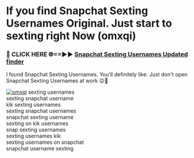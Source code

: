 # If you find Snapchat Sexting Usernames Original. Just start to sexting right Now (omxqi)

<h3>🔴 CLICK HERE 🌐==►► <a href="https://tinyurl.com/2s32jyrn" rel="nofollow">Snapchat Sexting Usernames Updated finder</a></h3>

I found Snapchat Sexting Usernames. You'll definitely like. Just don't open Snapchat Sexting Usernames at work 😉💬

[![omxqi](https://i.imgur.com/sZc9xG4.jpeg)](https://tinyurl.com/2s32jyrn)
sexting usernames<br>
sexting snapchat username<br>
kik sexting usernames<br>
sexting snapchat usernames<br>
snapchat sexting username<br>
sexting on kik usernames<br>
snap sexting usernames<br>
sexting usernames kik<br>
sexting usernames on snapchat<br>
snapchat username sexting